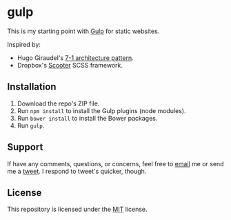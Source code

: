 # gulp
This is my starting point with [Gulp](http://gulpjs.com/) for static websites.  

Inspired by:
- Hugo Giraudel's [7-1 architecture pattern](http://sass-guidelin.es/#the-7-1-pattern).
- Dropbox's [Scooter](https://github.com/dropbox/scooter) SCSS framework.

## Installation
1. Download the repo's ZIP file.
2. Run `npm install` to install the Gulp plugins (node modules).
3. Run `bower install` to install the Bower packages.
4. Run `gulp`.

## Support
If have any comments, questions, or concerns, feel free to [email](mailto:hi@mtk.me) me or send me a [tweet](http://twitter.com/_mkos).  I respond to tweet's quicker, though.

## License
This repository is licensed under the [MIT](https://opensource.org/licenses/MIT) license.
